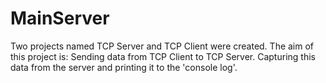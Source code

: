 # MainServer
Two projects named TCP Server and TCP Client were created. 
The aim of this project is:
Sending data from TCP Client to TCP Server. Capturing this data from the server and printing it to the 'console log'.

